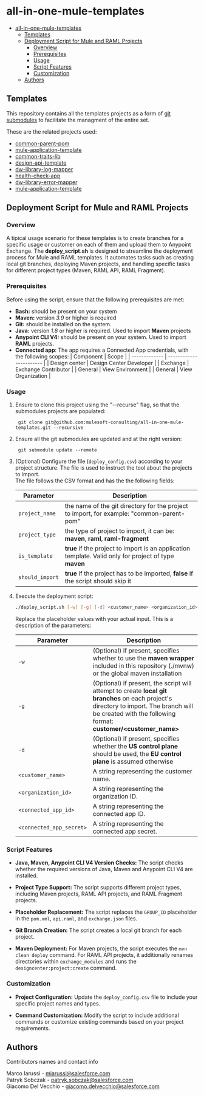 # all-in-one-mule-templates


- [all-in-one-mule-templates](#all-in-one-mule-templates)
  - [Templates](#templates)
  - [Deployment Script for Mule and RAML Projects](#deployment-script-for-mule-and-raml-projects)
    - [Overview](#overview)
    - [Prerequisites](#prerequisites)
    - [Usage](#usage)
    - [Script Features](#script-features)
    - [Customization](#customization)
  - [Authors](#authors)



## Templates 
This repository contains all the templates projects as a form of  [git submodules](https://git-scm.com/book/en/v2/Git-Tools-Submodules) to facilitate the managment of the entire set.

These are the related projects used:

* [common-parent-pom](https://github.com/mulesoft-consulting/common-parent-pom)
* [mule-application-template](https://github.com/mulesoft-consulting/mule-application-template)
* [common-traits-lib](https://github.com/mulesoft-consulting/common-traits-lib)
* [design-api-template](https://github.com/mulesoft-consulting/design-api-template)
* [dw-library-log-mapper](https://github.com/mulesoft-consulting/dw-library-log-mapper)
* [health-check-app](https://github.com/mulesoft-consulting/health-check-app)
* [dw-library-error-mapper](https://github.com/mulesoft-consulting/dw-library-error-mapper)
* [mule-application-template](https://github.com/mulesoft-consulting/dw-library-error-mapper)


## Deployment Script for Mule and RAML Projects

### Overview

A tipical usage scenario for these templates is to create branches for a specific usage or customer on each of them and upload them to Anypoint Exchange.
The **deploy_script.sh**  is designed to streamline the deployment process for Mule and RAML templates. It automates tasks such as creating local git branches, deploying Maven projects, and handling specific tasks for different project types (Maven, RAML API, RAML Fragment).

### Prerequisites

Before using the script, ensure that the following prerequisites are met:

- **Bash:** should be present on your system
- **Maven:** version *3.9* or higher is required
- **Git:**  should be installed on the system.
- **Java:** version *1.8* or higher is required. Used to import **Maven** projects
- **Anypoint CLI V4:** should be present on your system. Used to import **RAML** projects. 
- **Connected app**: The app requires a Connected App credentials, with the following scopes:
    | Component     | Scope                   |
    | ------------- | ----------------------- |
    | Design center | Design Center Developer |
    | Exchange      | Exchange Contributor    |
    | General       | View Environment        |
    | General       | View Organization       |
   




### Usage


1. Ensure to clone this project using the  "--recurse" flag, so that the submodules projects are populated:

   ```
    git clone git@github.com:mulesoft-consulting/all-in-one-mule-templates.git --recursive
   ```

2. Ensure all the git submodules are updated and at the right version:

   ```
    git submodule update --remote
   ```

3. (Optional) Configure the file (`deploy_config.csv`) according to your project structure. The file is used to instruct the tool about the projects to import.  
The file follows the CSV format and has the the following fields:

     | Parameter       | Description                                                                                            |
     | --------------- | ------------------------------------------------------------------------------------------------------ |
     | `project_name`  | the name of the git directory for the project to import, for example: "common-parent-pom"              |
     | `project_type`  | the type of project to import, it can be: **maven**, **raml**, **raml-fragment**                       |
     | `is_template`   | **true** if the project to import is an application template. Valid only for project of type **maven** |
     | `should_import` | **true** if the project has to be imported, **false** if the script should skip it                     |


4. Execute the deployment script:

   ```bash
   ./deploy_script.sh [-w] [-g] [-d] <customer_name> <organization_id> <connected_app_id> <connected_app_secret>
   ```

   Replace the placeholder values with your actual input.
   This is a description of the parameters:

    | Parameter                | Description                                                                                                                                                                                               |
    | ------------------------ | --------------------------------------------------------------------------------------------------------------------------------------------------------------------------------------------------------- |
    | `-w`                     | (Optional) if present, specifies whether to use the **maven wrapper** included in this repository (./mvnw) or the global maven installation                                                               |
    | `-g`                     | (Optional) if present, the script will attempt to create **local git branches** on each project's directory to import. The branch will be created with the following format: **customer/<customer_name>** |
    | `-d`                     | (Optional) if present, specifies whether the **US control plane** should be used, the **EU control plane** is assumed otherwise                                                                           |
    | `<customer_name>`        | A string representing the customer name.                                                                                                                                                                  |
    | `<organization_id>`      | A string representing the organization ID.                                                                                                                                                                |
    | `<connected_app_id>`     | A string representing the connected app ID.                                                                                                                                                               |
    | `<connected_app_secret>` | A string representing the connected app secret.                                                                                                                                                           |

### Script Features

- **Java, Maven, Anypoint CLI V4 Version Checks:** The script checks whether the required versions of Java, Maven and Anypoint CLI V4 are installed.

- **Project Type Support:** The script supports different project types, including Maven projects, RAML API projects, and RAML Fragment projects.

- **Placeholder Replacement:** The script replaces the `GROUP_ID` placeholder in the `pom.xml`, `api.raml`, and `exchange.json` files.

- **Git Branch Creation:** The script creates a local git branch for each project.

- **Maven Deployment:** For Maven projects, the script executes the `mvn clean deploy` command. For RAML API projects, it additionally renames directories within `exchange_modules` and runs the `designcenter:project:create` command.

### Customization

- **Project Configuration:** Update the `deploy_config.csv` file to include your specific project names and types.

- **Command Customization:** Modify the script to include additional commands or customize existing commands based on your project requirements.

## Authors

Contributors names and contact info

Marco Iarussi - miarussi@salesforce.com  
Patryk Sobczak - patryk.sobczak@salesforce.com  
Giacomo Del Vecchio - <giacomo.delvecchio@salesforce.com>  
